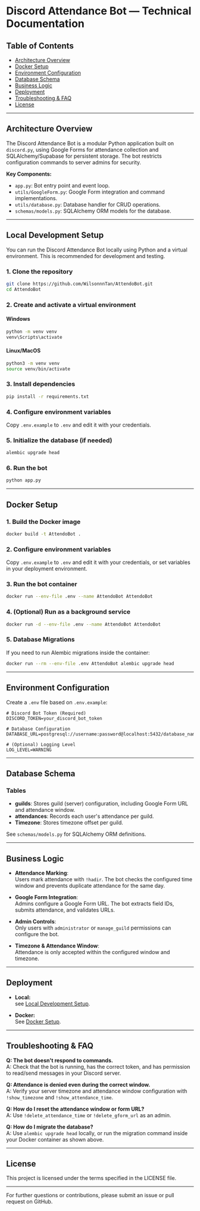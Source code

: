 # Discord Attendance Bot — Technical Documentation

## Table of Contents
- [Architecture Overview](#architecture-overview)
- [Docker Setup](#docker-setup)
- [Environment Configuration](#environment-configuration)
- [Database Schema](#database-schema)
- [Business Logic](#business-logic)
- [Deployment](#deployment)
- [Troubleshooting & FAQ](#troubleshooting--faq)
- [License](#license)

---

## Architecture Overview

The Discord Attendance Bot is a modular Python application built on `discord.py`, using Google Forms for attendance collection and SQLAlchemy/Supabase for persistent storage. The bot restricts configuration commands to server admins for security.

**Key Components:**
- `app.py`: Bot entry point and event loop.
- `utils/GoogleForm.py`: Google Form integration and command implementations.
- `utils/database.py`: Database handler for CRUD operations.
- `schemas/models.py`: SQLAlchemy ORM models for the database.

---

## Local Development Setup

You can run the Discord Attendance Bot locally using Python and a virtual environment. This is recommended for development and testing.

### 1. Clone the repository
```bash
git clone https://github.com/WilsonnnTan/AttendoBot.git
cd AttendoBot
```

### 2. Create and activate a virtual environment
#### Windows
```bash
python -m venv venv
venv\Scripts\activate
```
#### Linux/MacOS
```bash
python3 -m venv venv
source venv/bin/activate
```

### 3. Install dependencies
```bash
pip install -r requirements.txt
```

### 4. Configure environment variables
Copy `.env.example` to `.env` and edit it with your credentials.

### 5. Initialize the database (if needed)
```bash
alembic upgrade head
```

### 6. Run the bot
```bash
python app.py
```

---

## Docker Setup

### 1. Build the Docker image
```bash
docker build -t AttendoBot .
```

### 2. Configure environment variables
Copy `.env.example` to `.env` and edit it with your credentials, or set variables in your deployment environment.

### 3. Run the bot container
```bash
docker run --env-file .env --name AttendoBot AttendoBot
```

### 4. (Optional) Run as a background service
```bash
docker run -d --env-file .env --name AttendoBot AttendoBot
```

### 5. Database Migrations
If you need to run Alembic migrations inside the container:
```bash
docker run --rm --env-file .env AttendoBot alembic upgrade head
```

---

## Environment Configuration

Create a `.env` file based on `.env.example`:

```env
# Discord Bot Token (Required)
DISCORD_TOKEN=your_discord_bot_token

# Database Configuration
DATABASE_URL=postgresql://username:password@localhost:5432/database_name

# (Optional) Logging Level
LOG_LEVEL=WARNING
```

---

## Database Schema

### Tables
- **guilds**: Stores guild (server) configuration, including Google Form URL and attendance window.
- **attendances**: Records each user's attendance per guild.
- **Timezone**: Stores timezone offset per guild.

See `schemas/models.py` for SQLAlchemy ORM definitions.

---

## Business Logic

- **Attendance Marking**:  
  Users mark attendance with `!hadir`. The bot checks the configured time window and prevents duplicate attendance for the same day.

- **Google Form Integration**:  
  Admins configure a Google Form URL. The bot extracts field IDs, submits attendance, and validates URLs.

- **Admin Controls**:  
  Only users with `administrator` or `manage_guild` permissions can configure the bot.

- **Timezone & Attendance Window**:  
  Attendance is only accepted within the configured window and timezone.

---

## Deployment

- **Local:**  
  see [Local Development Setup](#local-development-setup).

- **Docker:**  
  See [Docker Setup](#docker-setup).

---

## Troubleshooting & FAQ

**Q: The bot doesn't respond to commands.**  
A: Check that the bot is running, has the correct token, and has permission to read/send messages in your Discord server.

**Q: Attendance is denied even during the correct window.**  
A: Verify your server timezone and attendance window configuration with `!show_timezone` and `!show_attendance_time`.

**Q: How do I reset the attendance window or form URL?**  
A: Use `!delete_attendance_time` or `!delete_gform_url` as an admin.

**Q: How do I migrate the database?**  
A: Use `alembic upgrade head` locally, or run the migration command inside your Docker container as shown above.

---

## License

This project is licensed under the terms specified in the LICENSE file.

---

For further questions or contributions, please submit an issue or pull request on GitHub.
